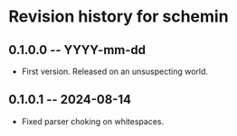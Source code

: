 # Revision history for schemin

## 0.1.0.0 -- YYYY-mm-dd

* First version. Released on an unsuspecting world.

## 0.1.0.1 -- 2024-08-14

* Fixed parser choking on whitespaces.
